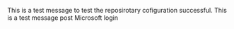 This is a test message to test the reposirotary cofiguration successful.
This is a test message post Microsoft login
